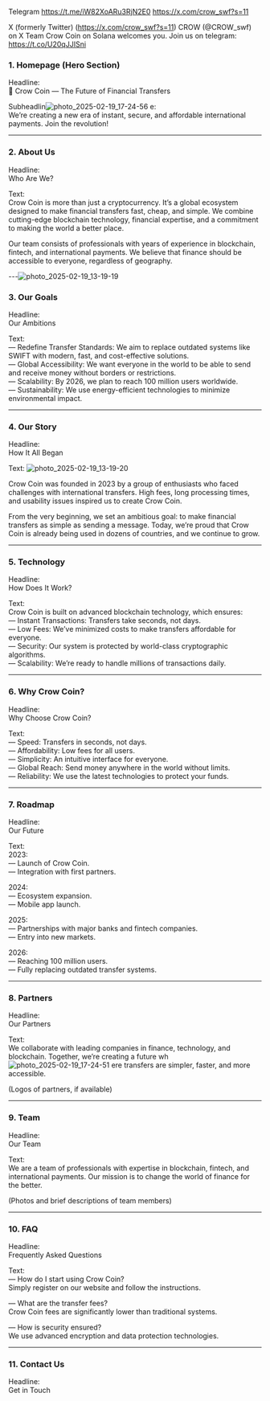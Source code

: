Telegram
https://t.me/iW82XoARu3RjN2E0
https://x.com/crow_swf?s=11

X (formerly Twitter) (https://x.com/crow_swf?s=11)
CROW (@CROW_swf) on X
Team Crow Coin on Solana welcomes you. Join us on telegram: https://t.co/U20qJJISni
### 1. Homepage (Hero Section)  
Headline:  
🚀 Crow Coin — The Future of Financial Transfers  

Subheadlin![photo_2025-02-19_17-24-56](https://github.com/user-attachments/assets/a40a0d2d-c2e9-44b0-ac49-0847dd7486b5)
e:  
We’re creating a new era of instant, secure, and affordable international payments. Join the revolution!  

---

### 2. About Us  
Headline:  
Who Are We?  

Text:  
Crow Coin is more than just a cryptocurrency. It’s a global ecosystem designed to make financial transfers fast, cheap, and simple. We combine cutting-edge blockchain technology, financial expertise, and a commitment to making the world a better place.  

Our team consists of professionals with years of experience in blockchain, fintech, and international payments. We believe that finance should be accessible to everyone, regardless of geography.  

---![photo_2025-02-19_13-19-19](https://github.com/user-attachments/assets/e66f4533-22af-49af-a9de-137e3339350b)


### 3. Our Goals  
Headline:  
Our Ambitions  

Text:  
— Redefine Transfer Standards: We aim to replace outdated systems like SWIFT with modern, fast, and cost-effective solutions.  
— Global Accessibility: We want everyone in the world to be able to send and receive money without borders or restrictions.  
— Scalability: By 2026, we plan to reach 100 million users worldwide.  
— Sustainability: We use energy-efficient technologies to minimize environmental impact.  

---

### 4. Our Story  
Headline:  
How It All Began  

Text:  ![photo_2025-02-19_13-19-20](https://github.com/user-attachments/assets/fe7fd5d4-4759-4dd3-823f-7f62ac7f9226)

Crow Coin was founded in 2023 by a group of enthusiasts who faced challenges with international transfers. High fees, long processing times, and usability issues inspired us to create Crow Coin.  

From the very beginning, we set an ambitious goal: to make financial transfers as simple as sending a message. Today, we’re proud that Crow Coin is already being used in dozens of countries, and we continue to grow.  

---

### 5. Technology  
Headline:  
How Does It Work?  

Text:  
Crow Coin is built on advanced blockchain technology, which ensures:  
— Instant Transactions: Transfers take seconds, not days.  
— Low Fees: We’ve minimized costs to make transfers affordable for everyone.  
— Security: Our system is protected by world-class cryptographic algorithms.  
— Scalability: We’re ready to handle millions of transactions daily.  

---

### 6. Why Crow Coin?  
Headline:  
Why Choose Crow Coin?  

Text:  
— Speed: Transfers in seconds, not days.  
— Affordability: Low fees for all users.  
— Simplicity: An intuitive interface for everyone.  
— Global Reach: Send money anywhere in the world without limits.  
— Reliability: We use the latest technologies to protect your funds.  

---

### 7. Roadmap  
Headline:  
Our Future  

Text:  
2023:  
— Launch of Crow Coin.  
— Integration with first partners.  

2024:  
— Ecosystem expansion.  
— Mobile app launch.  

2025:  
— Partnerships with major banks and fintech companies.  
— Entry into new markets.  

2026:  
— Reaching 100 million users.  
— Fully replacing outdated transfer systems.  

---

### 8. Partners  
Headline:  
Our Partners  

Text:  
We collaborate with leading companies in finance, technology, and blockchain. Together, we’re creating a future wh![photo_2025-02-19_17-24-51](https://github.com/user-attachments/assets/dd7e9ee6-d526-4f60-a87c-a54fe97b04b0)
ere transfers are simpler, faster, and more accessible.  

(Logos of partners, if available)  

---

### 9. Team  
Headline:  
Our Team  

Text:  
We are a team of professionals with expertise in blockchain, fintech, and international payments. Our mission is to change the world of finance for the better.  

(Photos and brief descriptions of team members)  

---

### 10. FAQ  
Headline:  
Frequently Asked Questions  

Text:  
— How do I start using Crow Coin?  
Simply register on our website and follow the instructions.  

— What are the transfer fees?  
Crow Coin fees are significantly lower than traditional systems.  

— How is security ensured?  
We use advanced encryption and data protection technologies.  

---

### 11. Contact Us  
Headline:  
Get in Touch  
